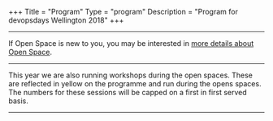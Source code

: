 +++
Title = "Program"
Type = "program"
Description = "Program for devopsdays Wellington 2018"
+++

<div class = "row">
  <div class = "col">
    <hr />
    If Open Space is new to you, you may be interested in <a href="/pages/open-space-format">more details about Open Space</a>.
    <hr />
    This year we are also running workshops during the open spaces. These are reflected in yellow on the programme and run during the opens spaces. The numbers for these sessions will be capped on a first in first served basis.
    <hr />
  </div>
</div>
